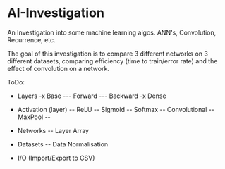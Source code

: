 # AI-Investigation
An Investigation into some machine learning algos. ANN's, Convolution, Recurrence, etc.

The goal of this investigation is to compare 3 different networks on 3 different datasets, comparing efficiency (time to train/error rate) and the effect of convolution on a network. 

ToDo:
 - Layers
 -x Base
 --- Forward
 --- Backward
 -x Dense
 
 - Activation (layer)
 -- ReLU
 -- Sigmoid
 -- Softmax
 -- Convolutional
 -- MaxPool
 --

 - Networks
 -- Layer Array

 - Datasets
 -- Data Normalisation
 
 - I/O (Import/Export to CSV)
